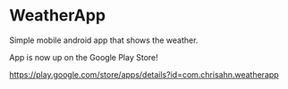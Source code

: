 # WeatherApp
Simple mobile android app that shows the weather.

App is now up on the Google Play Store!

https://play.google.com/store/apps/details?id=com.chrisahn.weatherapp
